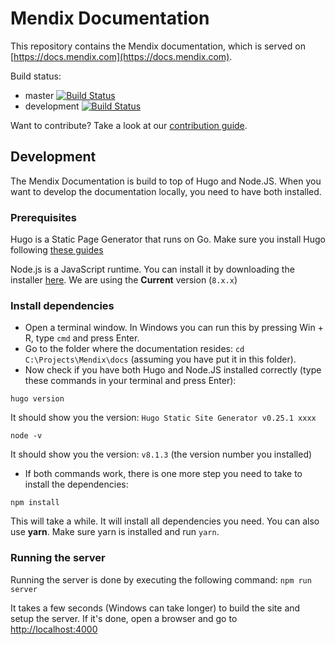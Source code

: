 # Mendix Documentation

This repository contains the Mendix documentation, which is served on [https://docs.mendix.com](https://docs.mendix.com).

Build status:
  * master [![Build Status](https://secure.travis-ci.org/mendix/docs.png?branch=master)](https://travis-ci.org/mendix/docs)
  * development [![Build Status](https://secure.travis-ci.org/mendix/docs.png?branch=development)](https://travis-ci.org/mendix/docs)

Want to contribute? Take a look at our [contribution guide](https://docs.mendix.com/community/documentation/contribute-to-the-mendix-documentation).

## Development

The Mendix Documentation is build to top of Hugo and Node.JS. When you want to develop the documentation locally, you need to have both installed.

### Prerequisites

Hugo is a Static Page Generator that runs on Go. Make sure you install Hugo following [these guides](https://gohugo.io/getting-started/installing/)

Node.js is a JavaScript runtime. You can install it by downloading the installer [here](https://nodejs.org/en/download/). We are using the __Current__ version (`8.x.x`)

### Install dependencies

- Open a terminal window. In Windows you can run this by pressing Win + R, type `cmd` and press Enter.
- Go to the folder where the documentation resides: `cd C:\Projects\Mendix\docs` (assuming you have put it in this folder).
- Now check if you have both Hugo and Node.JS installed correctly (type these commands in your terminal and press Enter):

`hugo version`

It should show you the version: `Hugo Static Site Generator v0.25.1 xxxx`

`node -v`

It should show you the version: `v8.1.3` (the version number you installed)

- If both commands work, there is one more step you need to take to install the dependencies:

`npm install`

This will take a while. It will install all dependencies you need. You can also use __yarn__. Make sure yarn is installed and run `yarn`.

### Running the server

Running the server is done by executing the following command: `npm run server`

It takes a few seconds (Windows can take longer) to build the site and setup the server. If it's done, open a browser and go to [http://localhost:4000](http://localhost:4000)
